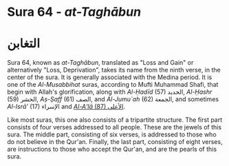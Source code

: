 # Sura 64 - _at-Taghābun_

# التغابن

Sura 64, known as _at-Taghābun_, translated as "Loss and Gain" or alternatively "Loss, Deprivation",  takes its name from the ninth verse, in the center of the sura. It is generally associated with the Medina period. It is one of the _Al-Musabbihat_ suras, according to Mufti Muhammad Shafi, that begin with Allah's glorification, along with _Al-Ḥadīd_ \(57\) الحديد, _Al-Ḥashr_ \(59\) الحشر, _Aṣ-Ṣaff_ \(61\) الصف, and _Al-Jumu\`ah_ \(62\) الجمعة, and sometimes _Al-Isrāʼ_ \(17\) الإسراء and [_Al-Aʻlā_ \(87\) الأعلى](/quran/sura-1.md).

Like most suras, this one also consists of a tripartite structure. The first part consists of four verses addressed to all people. These are the jewels of this sura. The middle part, consisting of six verses, is addressed to those who do not believe in the Qur'an. Finally, the last part, consisting of eight verses, are instructions to those who accept the Qur'an, and are the pearls of this sura.

